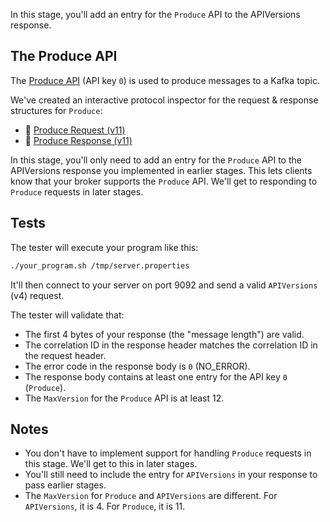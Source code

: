 In this stage, you'll add an entry for the `Produce` API to the APIVersions response.

## The Produce API

The [Produce API](https://kafka.apache.org/protocol#The_Messages_Produce) (API key `0`) is used to produce messages to a Kafka topic.

We've created an interactive protocol inspector for the request & response structures for `Produce`:

- 🔎 [Produce Request (v11)](example.com)
- 🔎 [Produce Response (v11)](example.com)

In this stage, you'll only need to add an entry for the `Produce` API to the APIVersions response you implemented in earlier stages. This lets clients know that your broker supports the `Produce` API. We'll get to responding to `Produce` requests in later stages.

## Tests

The tester will execute your program like this:

```bash
./your_program.sh /tmp/server.properties
```

It'll then connect to your server on port 9092 and send a valid `APIVersions` (v4) request.

The tester will validate that:

- The first 4 bytes of your response (the "message length") are valid.
- The correlation ID in the response header matches the correlation ID in the request header.
- The error code in the response body is `0` (NO_ERROR).
- The response body contains at least one entry for the API key `0` (`Produce`).
- The `MaxVersion` for the `Produce` API is at least 12.

## Notes

- You don't have to implement support for handling `Produce` requests in this stage. We'll get to this in later stages.
- You'll still need to include the entry for `APIVersions` in your response to pass earlier stages.
- The `MaxVersion` for `Produce` and `APIVersions` are different. For `APIVersions`, it is 4. For `Produce`, it is 11.
